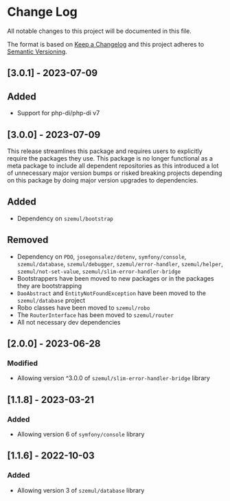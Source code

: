 # Change Log

All notable changes to this project will be documented in this file.

The format is based on [Keep a Changelog](http://keepachangelog.com/)
and this project adheres to [Semantic Versioning](http://semver.org/).

## [3.0.1] - 2023-07-09

## Added
- Support for php-di/php-di v7

## [3.0.0] - 2023-07-09

This release streamlines this package and requires users to explicitly require the packages they use. 
This package is no longer functional as a meta package to include all dependent repositories as this introduced a lot
of unnecessary major version bumps or risked breaking projects depending on this package by doing major version upgrades 
to dependencies.

## Added

- Dependency on `szemul/bootstrap`

## Removed

- Dependency on `PDO`, `josegonsalez/dotenv`, `symfony/console`, `szemul/database`, `szemul/debugger`, `szemul/error-handler`, `szemul/helper`, `szemul/not-set-value`, `szemul/slim-error-handler-bridge`
- Bootstrappers have been moved to new packages or in the packages they are bootstrapping
- `DaoAbstract` and `EntityNotFoundException` have been moved to the `szemul/database` project
- Robo classes have been moved to `szemul/robo`
- The `RouterInterface` has been moved to `szemul/router`
- All not necessary dev dependencies

## [2.0.0] - 2023-06-28

### Modified

- Allowing version ^3.0.0 of `szemul/slim-error-handler-bridge` library

## [1.1.8] - 2023-03-21

### Added

- Allowing version 6 of `symfony/console` library

## [1.1.6] - 2022-10-03

### Added

- Allowing version 3 of `szemul/database` library
